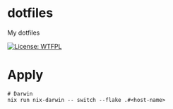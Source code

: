 # dotfiles
My dotfiles

[![License: WTFPL](https://img.shields.io/badge/License-WTFPL-yellow.svg)](https://wtfpl.net/)

# Apply

```
# Darwin
nix run nix-darwin -- switch --flake .#<host-name>
```

